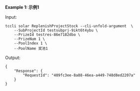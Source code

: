 **Example 1: 示例1**



Input: 

```
tccli solar ReplenishProjectStock --cli-unfold-argument  \
    --SubProjectId testsubprj-9ikt6t4ybu \
    --PrizeId testres-86e7182dbo \
    --PrizeNum 1 \
    --PoolIndex 1 \
    --PoolName 奖池1
```

Output: 
```
{
    "Response": {
        "RequestId": "409fc3ee-8a88-46ea-a449-748d8ed2207a"
    }
}
```

